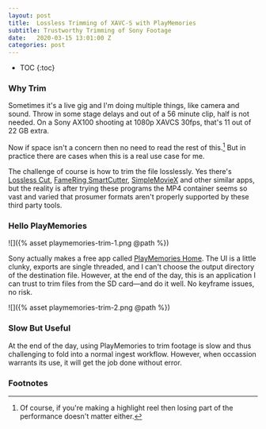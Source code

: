 ```yaml
---
layout: post
title:  Lossless Trimming of XAVC-S with PlayMemories
subtitle: Trustworthy Trimming of Sony Footage
date:   2020-03-15 13:01:00 Z
categories: post
---
```


* TOC
{:toc}

### Why Trim

Sometimes it's a live gig and I'm doing multiple things, like camera and sound. Throw in some stage delays and out of a 56 minute clip, half is not needed. On a Sony AX100 shooting at 1080p XAVCS 30fps, that's 11 out of 22 GB extra.

Now if space isn't a concern then no need to read the rest of this.[^1] But in practice there are cases when this is a real use case for me.

The challenge of course is how to trim the file losslessly. Yes there's [Lossless Cut](https://github.com/mifi/lossless-cut), [FameRing SmartCutter](https://www.fame-ring.com/smart_cutter.html), [SimpleMovieX](http://simplemoviex.com) and other similar apps, but the reality is after trying these programs the MP4 container seems so vast and varied that prosumer formats aren't properly supported by these third party tools. 

### Hello PlayMemories

![]({% asset playmemories-trim-1.png @path %})

Sony actually makes a free app called [PlayMemories Home](https://support.d-imaging.sony.co.jp/www/disoft/int/download/playmemories-home/mac/en/). The UI is a little clunky, exports are single threaded, and I can't choose the output directory of the destination file. However, at the end of the day, this is an application I can trust to trim files from the SD card—and do it well. No keyframe issues, no risk.

![]({% asset playmemories-trim-2.png @path %})

### Slow But Useful

At the end of the day, using PlayMemories to trim footage is slow and thus challenging to fold into a normal ingest workflow. However, when occassion warrants its use, it will get the job done without error.

### Footnotes

[^1]: Of course, if you're making a highlight reel then losing part of the performance doesn't matter either.